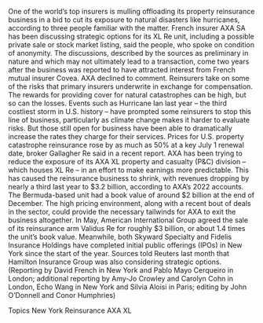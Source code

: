 One of the world’s top insurers is mulling offloading its property reinsurance business in a bid to cut its exposure to natural disasters like hurricanes, according to three people familiar with the matter.
French insurer AXA SA has been discussing strategic options for its XL Re unit, including a possible private sale or stock market listing, said the people, who spoke on condition of anonymity.
The discussions, described by the sources as preliminary in nature and which may not ultimately lead to a transaction, come two years after the business was reported to have attracted interest from French mutual insurer Covea.
AXA declined to comment.
Reinsurers take on some of the risks that primary insurers underwrite in exchange for compensation. The rewards for providing cover for natural catastrophes can be high, but so can the losses.
Events such as Hurricane Ian last year – the third costliest storm in U.S. history – have prompted some reinsurers to stop this line of business, particularly as climate change makes it harder to evaluate risks.
But those still open for business have been able to dramatically increase the rates they charge for their services.
Prices for U.S. property catastrophe reinsurance rose by as much as 50% at a key July 1 renewal date, broker Gallagher Re said in a recent report.
AXA has been trying to reduce the exposure of its AXA XL property and casualty (P&C) division – which houses XL Re – in an effort to make earnings more predictable.
This has caused the reinsurance business to shrink, with revenues dropping by nearly a third last year to $3.2 billion, according to AXA’s 2022 accounts. The Bermuda-based unit had a book value of around $2 billion at the end of December.
The high pricing environment, along with a recent bout of deals in the sector, could provide the necessary tailwinds for AXA to exit the business altogether.
In May, American International Group agreed the sale of its reinsurance arm Validus Re for roughly $3 billion, or about 1.4 times the unit’s book value.
Meanwhile, both Skyward Specialty and Fidelis Insurance Holdings have completed initial public offerings (IPOs) in New York since the start of the year.
Sources told Reuters last month that Hamilton Insurance Group was also considering strategic options.
(Reporting by David French in New York and Pablo Mayo Cerqueiro in London; additional reporting by Amy-Jo Crowley and Carolyn Cohn in London, Echo Wang in New York and Silvia Aloisi in Paris; editing by John O’Donnell and Conor Humphries)

Topics
New York
Reinsurance
AXA XL

